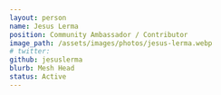 ```yaml
---
layout: person
name: Jesus Lerma
position: Community Ambassador / Contributor
image_path: /assets/images/photos/jesus-lerma.webp
# twitter: 
github: jesuslerma
blurb: Mesh Head
status: Active
---
```

